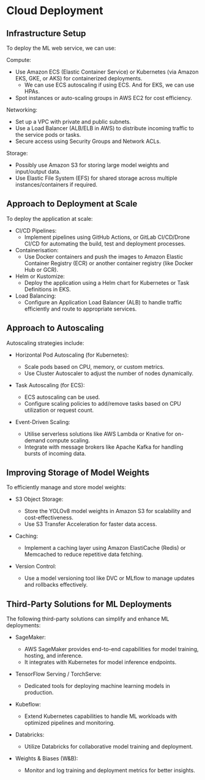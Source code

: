 # Cloud Deployment

## Infrastructure Setup

To deploy the ML web service, we can use:

Compute:

- Use Amazon ECS (Elastic Container Service) or Kubernetes (via Amazon EKS, GKE, or AKS) for containerized deployments.
  - We can use ECS autoscaling if using ECS. And for EKS, we can use HPAs.
- Spot instances or auto-scaling groups in AWS EC2 for cost efficiency.

Networking:

- Set up a VPC with private and public subnets.
- Use a Load Balancer (ALB/ELB in AWS) to distribute incoming traffic to the service pods or tasks.
- Secure access using Security Groups and Network ACLs.

Storage:

- Possibly use Amazon S3 for storing large model weights and input/output data.
- Use Elastic File System (EFS) for shared storage across multiple instances/containers if required.

## Approach to Deployment at Scale

To deploy the application at scale:

- CI/CD Pipelines:
  - Implement pipelines using GitHub Actions, or GitLab CI/CD/Drone CI/CD for automating the build, test and deployment processes.
- Containerisation:
  - Use Docker containers and push the images to Amazon Elastic Container Registry (ECR) or another container registry (like Docker Hub or GCR).
- Helm or Kustomize:
  - Deploy the application using a Helm chart for Kubernetes or Task Definitions in EKS.
- Load Balancing:
  - Configure an Application Load Balancer (ALB) to handle traffic efficiently and route to appropriate services.

## Approach to Autoscaling

Autoscaling strategies include:

- Horizontal Pod Autoscaling (for Kubernetes):
  - Scale pods based on CPU, memory, or custom metrics.
  - Use Cluster Autoscaler to adjust the number of nodes dynamically.

- Task Autoscaling (for ECS):
  - ECS autoscaling can be used.
  - Configure scaling policies to add/remove tasks based on CPU utilization or request count.

- Event-Driven Scaling:
  - Utilise serverless solutions like AWS Lambda or Knative for on-demand compute scaling.
  - Integrate with message brokers like Apache Kafka for handling bursts of incoming data.

## Improving Storage of Model Weights

To efficiently manage and store model weights:

- S3 Object Storage:
  - Store the YOLOv8 model weights in Amazon S3 for scalability and cost-effectiveness.
  - Use S3 Transfer Acceleration for faster data access.

- Caching:
  - Implement a caching layer using Amazon ElastiCache (Redis) or Memcached to reduce repetitive data fetching.

- Version Control:
  - Use a model versioning tool like DVC or MLflow to manage updates and rollbacks effectively.

## Third-Party Solutions for ML Deployments

The following third-party solutions can simplify and enhance ML deployments:

- SageMaker:
  - AWS SageMaker provides end-to-end capabilities for model training, hosting, and inference.
  - It integrates with Kubernetes for model inference endpoints.

- TensorFlow Serving / TorchServe:
  - Dedicated tools for deploying machine learning models in production.

- Kubeflow:
  - Extend Kubernetes capabilities to handle ML workloads with optimized pipelines and monitoring.

- Databricks:
  - Utilize Databricks for collaborative model training and deployment.

- Weights & Biases (W&B):
  - Monitor and log training and deployment metrics for better insights.